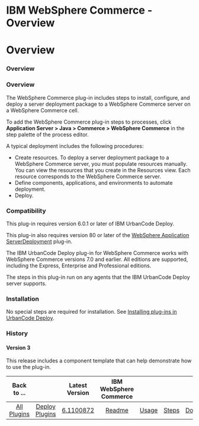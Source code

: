 
IBM WebSphere Commerce - Overview
=================================

# Overview


### Overview




### Overview

The WebSphere Commerce plug-in includes steps to install, configure, and deploy a server deployment package to a WebSphere Commerce server on a WebSphere Commerce cell.

To add the WebSphere Commerce plug-in steps to processes, click **Application Server > Java > Commerce > WebSphere Commerce** in the step palette of the process editor.

A typical deployment includes the following procedures:

* Create resources. To deploy a server deployment package to a WebSphere Commerce server, you must populate resources manually. You can view the resources that you create in the Resources view. Each resource corresponds to the WebSphere Commerce server.
* Define components, applications, and environments to automate deployment.
* Deploy.

### Compatibility

This plug-in requires version 6.0.1 or later of IBM UrbanCode Deploy.

This plug-in also requires version 80 or later of the [WebSphere Application ServerDeployment](https://urbancode.github.io/IBM-UCx-PLUGIN-DOCS/UCD/Websphere/) plug-in.

The IBM UrbanCode Deploy plug-in for WebSphere Commerce works with WebSphere Commerce versions 7.0 and earlier. All editions are supported, including the Express, Enterprise and Professional editions.

The steps in this plug-in run on any agents that the IBM UrbanCode Deploy server supports.

### Installation

No special steps are required for installation. See [Installing plug-ins in UrbanCode Deploy](https://community.ibm.com/community/user/wasdevops/blogs/laurel-dickson-bull1/2022/06/13/install-plugins "Installing plug-ins in UrbanCode Deploy").

### History

#### Version 3

This release includes a component template that can help demonstrate how to use the plug-in.


|Back to ...||Latest Version|IBM WebSphere Commerce ||||
| :---: | :---: | :---: | :---: | :---: | :---: | :---: |
|[All Plugins](../../index.md)|[Deploy Plugins](../README.md)|[6.1100872](https://raw.githubusercontent.com/UrbanCode/IBM-UCD-PLUGINS/main/files/WebSphereCommerce/WebSphereCommerce-6.1100872.zip)|[Readme](README.md)|[Usage](usage.md)|[Steps](steps.md)|[Downloads](downloads.md)|
